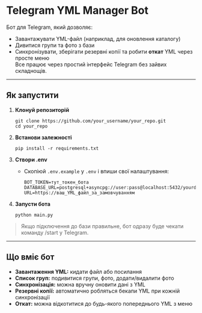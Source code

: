 # Telegram YML Manager Bot

Бот для Telegram, який дозволяє:
- Завантажувати YML-файл (наприклад, для оновлення каталогу)
- Дивитися групи та фото з бази
- Синхронізувати, зберігати резервні копії та робити **откат** YML через просте меню  
Все працює через простий інтерфейс Telegram без зайвих складнощів.

---

## Як запустити

1. **Клонуй репозиторій**
    ```
    git clone https://github.com/your_username/your_repo.git
    cd your_repo
    ```

2. **Встанови залежності**
    ```
    pip install -r requirements.txt
    ```

3. **Створи .env**
    - Скопіюй `.env.example` у `.env` і впиши свої налаштування:
        ```
        BOT_TOKEN=тут_токен_бота
        DATABASE_URL=postgresql+asyncpg://user:pass@localhost:5432/yourdb
        URL=https://ваш_YML_файл_за_замовчуванням
        ```

4. **Запусти бота**
    ```
    python main.py
    ```

> Якщо підключення до бази правильне, бот одразу буде чекати команду /start у Telegram.

---

## Що вміє бот

- **Завантаження YML:** кидати файл або посилання
- **Список груп:** подивитися групи, фото, додати/видалити фото
- **Синхронізація:** можна вручну оновити дані з YML
- **Резервні копії:** автоматично робляться бекапи YML при кожній синхронізації
- **Откат:** можна відкотитися до будь-якого попереднього YML з меню
